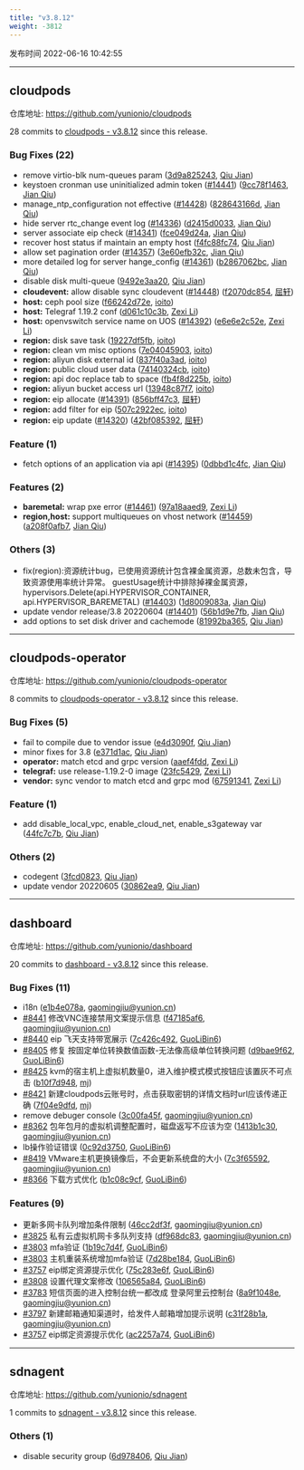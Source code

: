 ```yaml
---
title: "v3.8.12"
weight: -3812
---
```


发布时间 2022-06-16 10:42:55

---
## cloudpods

仓库地址: https://github.com/yunionio/cloudpods

28 commits to [cloudpods - v3.8.12] since this release.

### Bug Fixes (22)
- remove virtio-blk num-queues param ([3d9a825243](https://github.com/yunionio/cloudpods/commit/3d9a82524377da35f8186151095f7e7278c6fc56), [Qiu Jian](mailto:qiujian@yunionyun.com))
- keystoen cronman use uninitialized admin token ([#14441](https://github.com/yunionio/cloudpods/issues/14441)) ([9cc78f1463](https://github.com/yunionio/cloudpods/commit/9cc78f1463467849efb569aa462a20152fb5e10c), [Jian Qiu](mailto:swordqiu@gmail.com))
- manage_ntp_configuration not effective ([#14428](https://github.com/yunionio/cloudpods/issues/14428)) ([828643166d](https://github.com/yunionio/cloudpods/commit/828643166df222094cfad7aabc5c99d19540bd59), [Jian Qiu](mailto:swordqiu@gmail.com))
- hide server rtc_change event log ([#14336](https://github.com/yunionio/cloudpods/issues/14336)) ([d2415d0033](https://github.com/yunionio/cloudpods/commit/d2415d0033893adc9ba8d1cc89c040ee5c5e16ee), [Jian Qiu](mailto:swordqiu@gmail.com))
- server associate eip check ([#14341](https://github.com/yunionio/cloudpods/issues/14341)) ([fce049d24a](https://github.com/yunionio/cloudpods/commit/fce049d24ac7c3d1cbc8e6307e040327df331ab6), [Jian Qiu](mailto:swordqiu@gmail.com))
- recover host status if maintain an empty host ([f4fc88fc74](https://github.com/yunionio/cloudpods/commit/f4fc88fc74721a53abc085b13124107425aca309), [Qiu Jian](mailto:qiujian@yunionyun.com))
- allow set pagination order ([#14357](https://github.com/yunionio/cloudpods/issues/14357)) ([3e60efb32c](https://github.com/yunionio/cloudpods/commit/3e60efb32c42829a9f371134b30cc6d1f22ca67e), [Jian Qiu](mailto:swordqiu@gmail.com))
- more detailed log for server hange_config ([#14361](https://github.com/yunionio/cloudpods/issues/14361)) ([b2867062bc](https://github.com/yunionio/cloudpods/commit/b2867062bc242dd21b724c52d733997f1601bf26), [Jian Qiu](mailto:swordqiu@gmail.com))
- disable disk multi-queue ([9492e3aa20](https://github.com/yunionio/cloudpods/commit/9492e3aa2000712f89bb9025aa7d6c1ec2f3d10b), [Qiu Jian](mailto:qiujian@yunionyun.com))
- **cloudevent:** allow disable sync cloudevent ([#14448](https://github.com/yunionio/cloudpods/issues/14448)) ([f2070dc854](https://github.com/yunionio/cloudpods/commit/f2070dc854ef326c4b25bb1f1c06def9248bf050), [屈轩](mailto:qu_xuan@icloud.com))
- **host:** ceph pool size ([f66242d72e](https://github.com/yunionio/cloudpods/commit/f66242d72e6ae46c4bb70e1c43bad20c6c07cfa4), [ioito](mailto:qu_xuan@icloud.com))
- **host:** Telegraf 1.19.2 conf ([d061c10c3b](https://github.com/yunionio/cloudpods/commit/d061c10c3b86ad713009ffa783f94f0b8980c2e0), [Zexi Li](mailto:zexi.li@icloud.com))
- **host:** openvswitch service name on UOS ([#14392](https://github.com/yunionio/cloudpods/issues/14392)) ([e6e6e2c52e](https://github.com/yunionio/cloudpods/commit/e6e6e2c52e4bd0da011dbabcbb12a8e74c62958b), [Zexi Li](mailto:zexi.li@icloud.com))
- **region:** disk save task ([19227df5fb](https://github.com/yunionio/cloudpods/commit/19227df5fbddb32629c5536a5a36e1c606badfe8), [ioito](mailto:qu_xuan@icloud.com))
- **region:** clean vm misc options ([7e04045903](https://github.com/yunionio/cloudpods/commit/7e04045903844f5c15f1c16f9afb145d4beb932b), [ioito](mailto:qu_xuan@icloud.com))
- **region:** aliyun disk external id ([837f40a3ad](https://github.com/yunionio/cloudpods/commit/837f40a3adf6076d9ad9e2e2fd38454ad92421e3), [ioito](mailto:qu_xuan@icloud.com))
- **region:** public cloud user data ([74140324cb](https://github.com/yunionio/cloudpods/commit/74140324cbf945a46876f9aacbb4d8bab10aadc5), [ioito](mailto:qu_xuan@icloud.com))
- **region:** api doc replace tab to space ([fb4f8d225b](https://github.com/yunionio/cloudpods/commit/fb4f8d225b0ded66e2acdf051ba0f3bb2ab4f849), [ioito](mailto:qu_xuan@icloud.com))
- **region:** aliyun bucket access url ([13948c87f7](https://github.com/yunionio/cloudpods/commit/13948c87f7ede22b1e2fc6add39c584c6022321f), [ioito](mailto:qu_xuan@icloud.com))
- **region:** eip allocate ([#14391](https://github.com/yunionio/cloudpods/issues/14391)) ([856bff47c3](https://github.com/yunionio/cloudpods/commit/856bff47c38cad535c91b4da865b4d8e109e907f), [屈轩](mailto:qu_xuan@icloud.com))
- **region:** add filter for eip ([507c2922ec](https://github.com/yunionio/cloudpods/commit/507c2922ec0a3c213a34896afeb520b91a53111a), [ioito](mailto:qu_xuan@icloud.com))
- **region:** eip update ([#14320](https://github.com/yunionio/cloudpods/issues/14320)) ([42bf085392](https://github.com/yunionio/cloudpods/commit/42bf0853924b91f2cb7effaeabd1388be0a6811b), [屈轩](mailto:qu_xuan@icloud.com))

### Feature (1)
- fetch options of an application via api ([#14395](https://github.com/yunionio/cloudpods/issues/14395)) ([0dbbd1c4fc](https://github.com/yunionio/cloudpods/commit/0dbbd1c4fc3f985bf66d3a45c9efb58fb58e4849), [Jian Qiu](mailto:swordqiu@gmail.com))

### Features (2)
- **baremetal:** wrap pxe error ([#14461](https://github.com/yunionio/cloudpods/issues/14461)) ([97a18aaed9](https://github.com/yunionio/cloudpods/commit/97a18aaed98e0487c32fa9f7f8d161283c3bd7f3), [Zexi Li](mailto:zexi.li@icloud.com))
- **region,host:** support multiqueues on vhost network ([#14459](https://github.com/yunionio/cloudpods/issues/14459)) ([a208f0afb7](https://github.com/yunionio/cloudpods/commit/a208f0afb760b936c697e5a833318a809c8fa63a), [Jian Qiu](mailto:swordqiu@gmail.com))

### Others (3)
- fix(region):资源统计bug，已使用资源统计包含裸金属资源，总数未包含，导致资源使用率统计异常。 guestUsage统计中排除掉裸金属资源，hypervisors.Delete(api.HYPERVISOR_CONTAINER, api.HYPERVISOR_BAREMETAL) ([#14403](https://github.com/yunionio/cloudpods/issues/14403)) ([1d8009083a](https://github.com/yunionio/cloudpods/commit/1d8009083acd50004239214c97db6b405f32c454), [Jian Qiu](mailto:swordqiu@gmail.com))
- update vendor release/3.8 20220604 ([#14401](https://github.com/yunionio/cloudpods/issues/14401)) ([56b1d9e7fb](https://github.com/yunionio/cloudpods/commit/56b1d9e7fb5a86e5326d9c3254614304eeaa4a89), [Jian Qiu](mailto:swordqiu@gmail.com))
- add options to set disk driver and cachemode ([81992ba365](https://github.com/yunionio/cloudpods/commit/81992ba365d0509a14c0f69003a82a149e5e7114), [Qiu Jian](mailto:qiujian@yunionyun.com))

[cloudpods - v3.8.12]: https://github.com/yunionio/cloudpods/compare/v3.8.11...v3.8.12
---
## cloudpods-operator

仓库地址: https://github.com/yunionio/cloudpods-operator

8 commits to [cloudpods-operator - v3.8.12] since this release.

### Bug Fixes (5)
- fail to compile due to vendor issue ([e4d3090f](https://github.com/yunionio/cloudpods-operator/commit/e4d3090f5b29fe3fe399c012fefbcd48098930c8), [Qiu Jian](mailto:qiujian@yunionyun.com))
- minor fixes for 3.8 ([e371d1ac](https://github.com/yunionio/cloudpods-operator/commit/e371d1ac8f1df0349bc80ef9939a5a9381142b8c), [Qiu Jian](mailto:qiujian@yunionyun.com))
- **operator:** match etcd and grpc version ([aaef4fdd](https://github.com/yunionio/cloudpods-operator/commit/aaef4fdde268a8997b3ac1bff82ab2662f901b1d), [Zexi Li](mailto:zexi.li@icloud.com))
- **telegraf:** use release-1.19.2-0 image ([23fc5429](https://github.com/yunionio/cloudpods-operator/commit/23fc54298300a237eb9f67147165fc41f7dea466), [Zexi Li](mailto:zexi.li@icloud.com))
- **vendor:** sync vendor to match etcd and grpc mod ([67591341](https://github.com/yunionio/cloudpods-operator/commit/67591341d98dd947438b0d3a0a9602843c9df888), [Zexi Li](mailto:zexi.li@icloud.com))

### Feature (1)
- add disable_local_vpc, enable_cloud_net, enable_s3gateway var ([44fc7c7b](https://github.com/yunionio/cloudpods-operator/commit/44fc7c7be5c566ff696b3adad5a33a12bf659825), [Qiu Jian](mailto:qiujian@yunionyun.com))

### Others (2)
- codegent ([3fcd0823](https://github.com/yunionio/cloudpods-operator/commit/3fcd0823c8ffd4cd70e2562c341bf42e1ec85918), [Qiu Jian](mailto:qiujian@yunionyun.com))
- update vendor 20220605 ([30862ea9](https://github.com/yunionio/cloudpods-operator/commit/30862ea90af6905a60fd5f7500e4ac51fba94a87), [Qiu Jian](mailto:qiujian@yunionyun.com))

[cloudpods-operator - v3.8.12]: https://github.com/yunionio/cloudpods-operator/compare/v3.8.11...v3.8.12
---
## dashboard

仓库地址: https://github.com/yunionio/dashboard

20 commits to [dashboard - v3.8.12] since this release.

### Bug Fixes (11)
- i18n ([e1b4e078a](https://github.com/yunionio/dashboard/commit/e1b4e078afe0dba10d30bc79d528b5e5596b5df2), [gaomingjiu@yunion.cn](mailto:gaomingjiu@yunion.cn))
- [#8441](https://github.com/yunionio/dashboard/issues/8441) 修改VNC连接禁用文案提示信息 ([f47185af6](https://github.com/yunionio/dashboard/commit/f47185af6de3bb18439b8f54ed77184dd227dca9), [gaomingjiu@yunion.cn](mailto:gaomingjiu@yunion.cn))
- [#8440](https://github.com/yunionio/dashboard/issues/8440) eip 飞天支持带宽展示 ([7c426c492](https://github.com/yunionio/dashboard/commit/7c426c492ceb0f23a1fd1d8a13ff3ae9900d87c9), [GuoLiBin6](mailto:782518577@qq.com))
- [#8405](https://github.com/yunionio/dashboard/issues/8405) 修复 按固定单位转换数值函数-无法像高级单位转换问题 ([d9bae9f62](https://github.com/yunionio/dashboard/commit/d9bae9f62307d1aaa993c38cf319a6c5112b5d22), [GuoLiBin6](mailto:782518577@qq.com))
- [#8425](https://github.com/yunionio/dashboard/issues/8425) kvm的宿主机上虚拟机数量0，进入维护模式模式按钮应该置灰不可点击 ([b10f7d948](https://github.com/yunionio/dashboard/commit/b10f7d948031d3f40b62c50d65fc17340fe7c170), [mj](mailto:gaomingjiu@yunion.cn))
- [#8421](https://github.com/yunionio/dashboard/issues/8421) 新建cloudpods云账号时，点击获取密钥的详情文档时url应该传递正确 ([7f04e9dfd](https://github.com/yunionio/dashboard/commit/7f04e9dfdbd81825b50fdc38eb073c00ed8b2c96), [mj](mailto:gaomingjiu@yunion.cn))
- remove debuger console ([3c00fa45f](https://github.com/yunionio/dashboard/commit/3c00fa45f3804d5096fd81541385b2657f738a74), [gaomingjiu@yunion.cn](mailto:gaomingjiu@yunion.cn))
- [#8362](https://github.com/yunionio/dashboard/issues/8362) 包年包月的虚拟机调整配置时，磁盘返写不应该为空 ([1413b1c30](https://github.com/yunionio/dashboard/commit/1413b1c306c52498b646d38758d9e5075f24d6b2), [gaomingjiu@yunion.cn](mailto:gaomingjiu@yunion.cn))
- lb操作验证错误 ([0c92d3750](https://github.com/yunionio/dashboard/commit/0c92d375022a891261595524d4a2558b89e5746d), [GuoLiBin6](mailto:782518577@qq.com))
- [#8419](https://github.com/yunionio/dashboard/issues/8419) VMware主机更换镜像后，不会更新系统盘的大小 ([7c3f65592](https://github.com/yunionio/dashboard/commit/7c3f655927b9f80f5a373b3d30745bae786b6c2a), [gaomingjiu@yunion.cn](mailto:gaomingjiu@yunion.cn))
- [#8366](https://github.com/yunionio/dashboard/issues/8366) 下载方式优化 ([b1c08c9cf](https://github.com/yunionio/dashboard/commit/b1c08c9cfb663108b6403f7effb0235df2b32cee), [GuoLiBin6](mailto:782518577@qq.com))

### Features (9)
- 更新多网卡队列增加条件限制 ([46cc2df3f](https://github.com/yunionio/dashboard/commit/46cc2df3fc8ce221bacbcbb522888d2fba706dd6), [gaomingjiu@yunion.cn](mailto:gaomingjiu@yunion.cn))
- [#3825](https://github.com/yunionio/dashboard/issues/3825) 私有云虚拟机网卡多队列支持 ([df968dc83](https://github.com/yunionio/dashboard/commit/df968dc83438258120ffe9381d2b8871a94faadb), [gaomingjiu@yunion.cn](mailto:gaomingjiu@yunion.cn))
- [#3803](https://github.com/yunionio/dashboard/issues/3803) mfa验证 ([1b19c7d4f](https://github.com/yunionio/dashboard/commit/1b19c7d4f6e1bb7d0b58c87100f73d60b19df279), [GuoLiBin6](mailto:782518577@qq.com))
- [#3803](https://github.com/yunionio/dashboard/issues/3803) 主机重装系统增加mfa验证 ([7d28be184](https://github.com/yunionio/dashboard/commit/7d28be18451ced920b47bf450cd2669d0ebf6708), [GuoLiBin6](mailto:782518577@qq.com))
- [#3757](https://github.com/yunionio/dashboard/issues/3757) eip绑定资源提示优化 ([75c283e6f](https://github.com/yunionio/dashboard/commit/75c283e6fa56299c18102605e1f5392b7d470e0a), [GuoLiBin6](mailto:782518577@qq.com))
- [#3808](https://github.com/yunionio/dashboard/issues/3808) 设置代理文案修改 ([106565a84](https://github.com/yunionio/dashboard/commit/106565a845beaa3403b5012c97f8214d33353d84), [GuoLiBin6](mailto:782518577@qq.com))
- [#3783](https://github.com/yunionio/dashboard/issues/3783) 短信页面的进入控制台统一都改成 登录阿里云控制台 ([8a9f1048e](https://github.com/yunionio/dashboard/commit/8a9f1048e52f80554e0c5bea9230c2385fc76ebb), [gaomingjiu@yunion.cn](mailto:gaomingjiu@yunion.cn))
- [#3797](https://github.com/yunionio/dashboard/issues/3797) 新建邮箱通知渠道时，给发件人邮箱增加提示说明 ([c31f28b1a](https://github.com/yunionio/dashboard/commit/c31f28b1a7787f8696a5ecd642f9a6fbe8c5b2fd), [gaomingjiu@yunion.cn](mailto:gaomingjiu@yunion.cn))
- [#3757](https://github.com/yunionio/dashboard/issues/3757) eip绑定资源提示优化 ([ac2257a74](https://github.com/yunionio/dashboard/commit/ac2257a7477a995c021b06e49551a57a16d9349a), [GuoLiBin6](mailto:782518577@qq.com))

[dashboard - v3.8.12]: https://github.com/yunionio/dashboard/compare/v3.8.11...v3.8.12
---
## sdnagent

仓库地址: https://github.com/yunionio/sdnagent

1 commits to [sdnagent - v3.8.12] since this release.

### Others (1)
- disable security group ([6d978406](https://github.com/yunionio/sdnagen/commit/6d9784062d4e5902162bb6a8345ec0110ec49076), [Qiu Jian](mailto:qiujian@yunionyun.com))

[sdnagent - v3.8.12]: https://github.com/yunionio/sdnagent/compare/v3.8.11...v3.8.12
